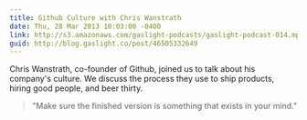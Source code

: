 ```yaml
---
title: Github Culture with Chris Wanstrath
date: Thu, 28 Mar 2013 10:03:00 -0400
link: http://s3.amazonaws.com/gaslight-podcasts/gaslight-podcast-014.mp3
guid: http://blog.gaslight.co/post/46505332649
---
```


Chris Wanstrath, co-founder of Github, joined us to talk about his
company's culture. We discuss the process they use to ship products,
hiring good people, and beer thirty.

> "Make sure the finished version is something that exists in your mind."
